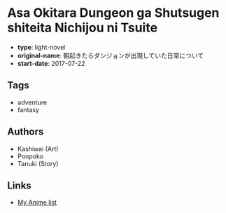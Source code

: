 # Asa Okitara Dungeon ga Shutsugen shiteita Nichijou ni Tsuite

-   **type**: light-novel
-   **original-name**: 朝起きたらダンジョンが出現していた日常について
-   **start-date**: 2017-07-22

## Tags

-   adventure
-   fantasy

## Authors

-   Kashiwai (Art)
-   Ponpoko
-   Tanuki (Story)

## Links

-   [My Anime list](https://myanimelist.net/manga/108264/Asa_Okitara_Dungeon_ga_Shutsugen_shiteita_Nichijou_ni_Tsuite)
